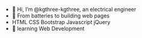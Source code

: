 - 👋 Hi, I’m @kgthree-kgthree, an electrical engineer
- 👀 From batteries to building web pages 
-  HTML CSS Bootstrap Javascript jQuery
- 🌱 learning Web Development

<!---
kgthree-kgthree/kgthree-kgthree is a ✨ special ✨ repository because its `README.md` (this file) appears on your GitHub profile.
You can click the Preview link to take a look at your changes.
--->
